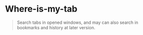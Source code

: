 # Where-is-my-tab

> Search tabs in opened windows, and may can also search in bookmarks and history at later version.

